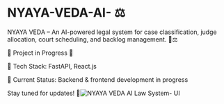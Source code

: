 # NYAYA-VEDA-AI- ⚖️
NYAYA VEDA – An AI-powered legal system for case classification, judge allocation, court scheduling, and backlog management. 🚀⚖️

🚧 Project in Progress 🚧

🔧 Tech Stack: FastAPI, React.js

📌 Current Status: Backend & frontend development in progress

Stay tuned for updates! 
🚀![NYAYA VEDA AI Law System- UI](https://github.com/user-attachments/assets/fa5475f3-1ec7-4eb2-9a05-ce351f08d136)



